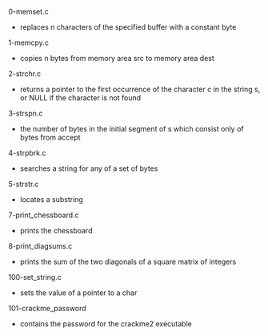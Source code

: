 0-memset.c
* replaces n characters of the specified buffer with a constant byte

1-memcpy.c
* copies n bytes from memory area src to memory area dest

2-strchr.c
* returns a pointer to the first occurrence of the character c in the string s, or NULL if the character is not found

3-strspn.c
*  the number of bytes in the initial segment of s which consist only of bytes from accept

4-strpbrk.c
* searches a string for any of a set of bytes

5-strstr.c
* locates a substring

7-print_chessboard.c
* prints the chessboard

8-print_diagsums.c
*  prints the sum of the two diagonals of a square matrix of integers

100-set_string.c
*  sets the value of a pointer to a char

101-crackme_password
* contains the password for the crackme2 executable
